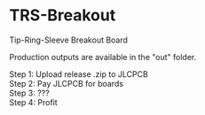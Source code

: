 # TRS-Breakout
Tip-Ring-Sleeve Breakout Board

Production outputs are available in the "out" folder.

Step 1: Upload release .zip to JLCPCB  
Step 2: Pay JLCPCB for boards  
Step 3: ???  
Step 4: Profit  
